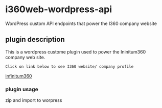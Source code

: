 # i360web-wordpress-api
WordPress custom API endpoints that power the I360  company website

## plugin description

This is a wordpress custome plugin used to power the Ininitum360 company web site. 

```Click on link below to see I360 website/ company profile```

 [infinitum360](https://irocvnw.i360.lk/)

### plugin usage
 zip and import to worpress 
